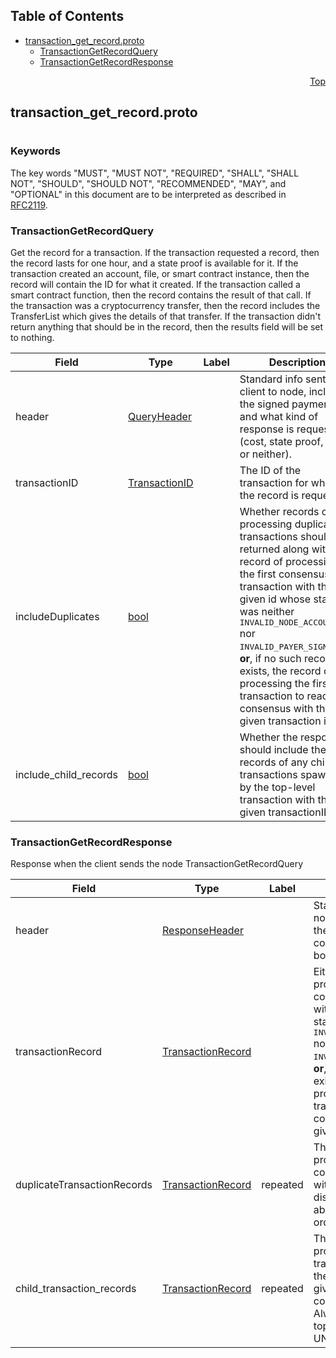 ## Table of Contents

- [transaction_get_record.proto](#transaction_get_record-proto)
    - [TransactionGetRecordQuery](#proto-TransactionGetRecordQuery)
    - [TransactionGetRecordResponse](#proto-TransactionGetRecordResponse)
  



<a name="transaction_get_record-proto"></a>
<p align="right"><a href="#top">Top</a></p>

## transaction_get_record.proto
#

### Keywords
The key words "MUST", "MUST NOT", "REQUIRED", "SHALL", "SHALL NOT",
"SHOULD", "SHOULD NOT", "RECOMMENDED", "MAY", and "OPTIONAL" in this
document are to be interpreted as described in [RFC2119](https://www.ietf.org/rfc/rfc2119).


<a name="proto-TransactionGetRecordQuery"></a>

### TransactionGetRecordQuery
Get the record for a transaction. If the transaction requested a record, then the record lasts
for one hour, and a state proof is available for it. If the transaction created an account, file,
or smart contract instance, then the record will contain the ID for what it created. If the
transaction called a smart contract function, then the record contains the result of that call.
If the transaction was a cryptocurrency transfer, then the record includes the TransferList which
gives the details of that transfer. If the transaction didn't return anything that should be in
the record, then the results field will be set to nothing.


| Field | Type | Label | Description |
| ----- | ---- | ----- | ----------- |
| header | [QueryHeader](#proto-QueryHeader) |  | Standard info sent from client to node, including the signed payment, and what kind of response is requested (cost, state proof, both, or neither). |
| transactionID | [TransactionID](#proto-TransactionID) |  | The ID of the transaction for which the record is requested. |
| includeDuplicates | [bool](#bool) |  | Whether records of processing duplicate transactions should be returned along with the record of processing the first consensus transaction with the given id whose status was neither <tt>INVALID_NODE_ACCOUNT</tt> nor <tt>INVALID_PAYER_SIGNATURE</tt>; <b>or</b>, if no such record exists, the record of processing the first transaction to reach consensus with the given transaction id.. |
| include_child_records | [bool](#bool) |  | Whether the response should include the records of any child transactions spawned by the top-level transaction with the given transactionID. |






<a name="proto-TransactionGetRecordResponse"></a>

### TransactionGetRecordResponse
Response when the client sends the node TransactionGetRecordQuery


| Field | Type | Label | Description |
| ----- | ---- | ----- | ----------- |
| header | [ResponseHeader](#proto-ResponseHeader) |  | Standard response from node to client, including the requested fields: cost, or state proof, or both, or neither. |
| transactionRecord | [TransactionRecord](#proto-TransactionRecord) |  | Either the record of processing the first consensus transaction with the given id whose status was neither <tt>INVALID_NODE_ACCOUNT</tt> nor <tt>INVALID_PAYER_SIGNATURE</tt>; <b>or</b>, if no such record exists, the record of processing the first transaction to reach consensus with the given transaction id. |
| duplicateTransactionRecords | [TransactionRecord](#proto-TransactionRecord) | repeated | The records of processing all consensus transaction with the same id as the distinguished record above, in chronological order. |
| child_transaction_records | [TransactionRecord](#proto-TransactionRecord) | repeated | The records of processing all child transaction spawned by the transaction with the given top-level id, in consensus order. Always empty if the top-level status is UNKNOWN. |





 <!-- end messages -->

 <!-- end enums -->

 <!-- end HasExtensions -->

 <!-- end services -->


